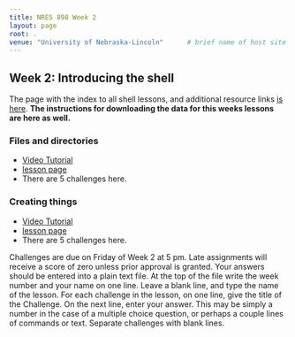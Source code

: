 ```yaml
---
title: NRES 898 Week 2
layout: page
root: .
venue: "University of Nebraska-Lincoln"      # brief name of host site without address (e.g., "Euphoric State University")
---
```

## Week 2: Introducing the shell

The page with the index to all shell lessons, and additional resource links
[is here](http://swcarpentry.github.io/shell-novice/). **The instructions for 
downloading the data for this weeks lessons are here as well.**

### Files and directories

* [Video Tutorial](https://youtu.be/rrOk_m2yIbM)
* [lesson page](http://swcarpentry.github.io/shell-novice/01-filedir.html)
* There are 5 challenges here.

### Creating things

* [Video Tutorial](https://youtu.be/48cPJKXzF7c)
* [lesson page](http://swcarpentry.github.io/shell-novice/02-create.html)
* There are 5 challenges here. 

Challenges are due on Friday of Week 2 at 5 pm. Late assignments will receive 
a score of zero unless prior approval is granted. Your answers should be 
entered into a plain text file. At the top of the file write 
the week number and your name on one line. Leave a blank line, and type the 
name of the lesson. For each challenge in the lesson, on one line, give the 
title of the Challenge. On the next line, enter your answer. This may be 
simply a number in the case of a multiple choice question, or perhaps a couple 
lines of commands or text. Separate challenges with blank lines.